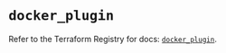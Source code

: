 # `docker_plugin`

Refer to the Terraform Registry for docs: [`docker_plugin`](https://registry.terraform.io/providers/kreuzwerker/docker/3.4.0/docs/resources/plugin).
